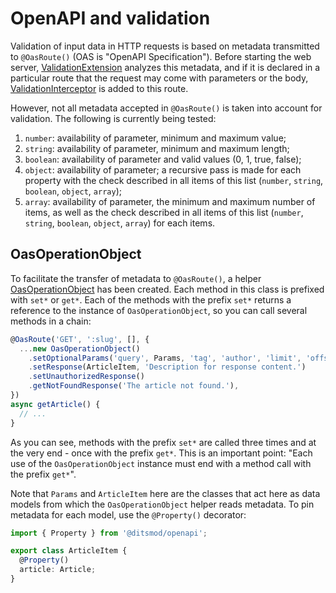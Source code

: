 # OpenAPI and validation

Validation of input data in HTTP requests is based on metadata transmitted to `@OasRoute()` (OAS is "OpenAPI Specification"). Before starting the web server, [ValidationExtension][1] analyzes this metadata, and if it is declared in a particular route that the request may come with parameters or the body, [ValidationInterceptor][2] is added to this route.

However, not all metadata accepted in `@OasRoute()` is taken into account for validation. The following is currently being tested:

1. `number`: availability of parameter, minimum and maximum value;
2. `string`: availability of parameter, minimum and maximum length;
3. `boolean`: availability of parameter and valid values (0, 1, true, false);
4. `object`: availability of parameter; a recursive pass is made for each property with the check described in all items of this list (`number`, `string`, `boolean`, `object`, `array`);
4. `array`: availability of parameter, the minimum and maximum number of items, as well as the check described in all items of this list (`number`, `string`, `boolean`, `object`, `array`) for each items.

## OasOperationObject

To facilitate the transfer of metadata to `@OasRoute()`, a helper [OasOperationObject][3] has been created. Each method in this class is prefixed with `set*` or `get*`. Each of the methods with the prefix `set*` returns a reference to the instance of `OasOperationObject`, so you can call several methods in a chain:

```ts
@OasRoute('GET', ':slug', [], {
  ...new OasOperationObject()
    .setOptionalParams('query', Params, 'tag', 'author', 'limit', 'offset')
    .setResponse(ArticleItem, 'Description for response content.')
    .setUnauthorizedResponse()
    .getNotFoundResponse('The article not found.'),
})
async getArticle() {
  // ...
}
```

As you can see, methods with the prefix `set*` are called three times and at the very end - once with the prefix `get*`. This is an important point: "Each use of the `OasOperationObject` instance must end with a method call with the prefix `get*`".

Note that `Params` and `ArticleItem` here are the classes that act here as data models from which the `OasOperationObject` helper reads metadata. To pin metadata for each model, use the `@Property()` decorator:

```ts
import { Property } from '@ditsmod/openapi';

export class ArticleItem {
  @Property()
  article: Article;
}
```




[1]: https://github.com/ditsmod/realworld/blob/main/packages/server/src/app/modules/service/validation/validation.extension.ts
[2]: https://github.com/ditsmod/realworld/blob/main/packages/server/src/app/modules/service/validation/validation.interceptor.ts
[3]: https://github.com/ditsmod/realworld/blob/main/packages/server/src/app/utils/oas-helpers.ts
